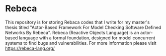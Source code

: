 # Rebeca
This repository is for storing Rebaca codes that I write for my  master's thesis titled "Actor-Based Framework For Model Checking Software Defined Networks By Rebeca". Rebeca (Reactive Objects Language) is an actor-based language with a formal foundation, designed for model concurrent systems to find bugs and vulnerabilities.  For more Information please visit  https://rebeca-lang.org/
